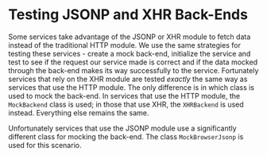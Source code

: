 # Testing JSONP and XHR Back-Ends

Some services take advantage of the JSONP or XHR module to fetch data instead of the traditional HTTP module. We use the same strategies for testing these services - create a mock back-end, initialize the service and test to see if the request our service made is correct and if the data mocked through the back-end makes its way successfully to the service. Fortunately services that rely on the XHR module are tested *exactly* the same way as services that use the HTTP module. The only difference is in which class is used to mock the back-end. In services that use the HTTP module, the `MockBackend` class is used; in those that use XHR, the `XHRBackend` is used instead. Everything else remains the same.

Unfortunately services that use the JSONP module use a significantly different class for mocking the back-end. The class `MockBrowserJsonp` is used for this scenario.
